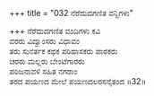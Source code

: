+++
title = "032 ನೆರೆದುದಗಣಿತ ವನ್ದಿಗಳು"

+++
ನೆರೆದುದಗಣಿತ ವಂದಿಗಳು ಕವಿ  
ವರರು ವಿದ್ವಾಂಸರು ವಿಧಾವಂ  
ತರು ಸುನರ್ತಕ ಕಥಕ ಪರಿಹಾಸಕರು ಪಾಠಕರು   
ಚರರು ಮಲ್ಲರು ಬೇಂಟೆಗಾರರು  
ಪರಿಜನಾವಳಿ ಸಹಿತ ನಗರಾಂ  
ತರದ ಪಯಣದ ಮೇಲೆ ಪಯಣದಲರಸನೈತಂದ       ॥32॥